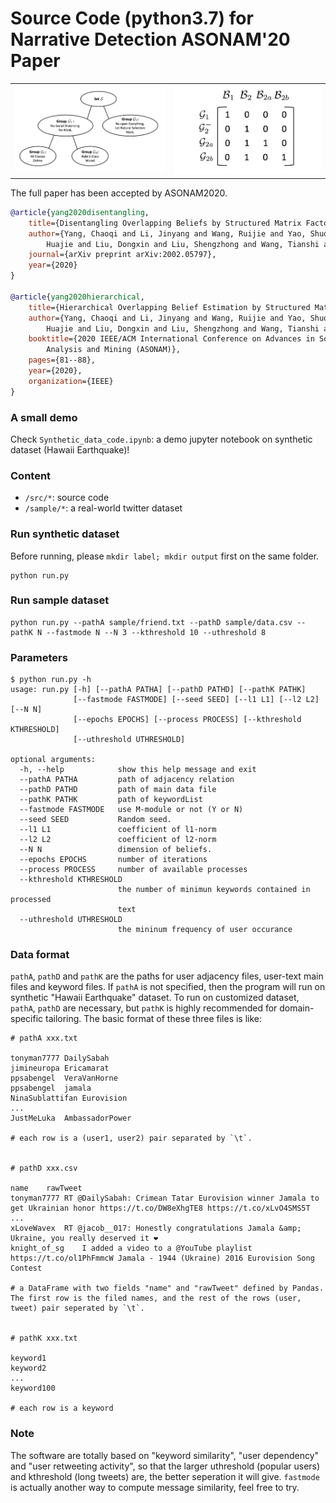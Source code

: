 # Source Code (python3.7) for Narrative Detection ASONAM'20 Paper

<table> <tr> <td> <a><img src="demo1.png"></a> </td> <td> <a><img src="demo2.png"></a> </td> </tr> </table>



The full paper has been accepted by ASONAM2020.

```bibtex
@article{yang2020disentangling,
    title={Disentangling Overlapping Beliefs by Structured Matrix Factorization},
    author={Yang, Chaoqi and Li, Jinyang and Wang, Ruijie and Yao, Shuochao and Shao, 
        Huajie and Liu, Dongxin and Liu, Shengzhong and Wang, Tianshi and Abdelzaher, Tarek F},
    journal={arXiv preprint arXiv:2002.05797},
    year={2020}
}

@article{yang2020hierarchical,
    title={Hierarchical Overlapping Belief Estimation by Structured Matrix Factorization},
    author={Yang, Chaoqi and Li, Jinyang and Wang, Ruijie and Yao, Shuochao and Shao, 
        Huajie and Liu, Dongxin and Liu, Shengzhong and Wang, Tianshi and Abdelzaher, Tarek F},
    booktitle={2020 IEEE/ACM International Conference on Advances in Social Networks 
        Analysis and Mining (ASONAM)},
    pages={81--88},
    year={2020},
    organization={IEEE}
}
```

### A small demo

Check `Synthetic_data_code.ipynb`: a demo jupyter notebook on synthetic dataset (Hawaii Earthquake)!


### Content

- `/src/*`:  source code
- `/sample/*`:  a real-world twitter dataset


### Run synthetic dataset
Before running, please ```mkdir label; mkdir output``` first on the same folder.

```text
python run.py
```

### Run sample dataset
```text
python run.py --pathA sample/friend.txt --pathD sample/data.csv --pathK N --fastmode N --N 3 --kthreshold 10 --uthreshold 8
```

### Parameters
```text
$ python run.py -h
usage: run.py [-h] [--pathA PATHA] [--pathD PATHD] [--pathK PATHK]
              [--fastmode FASTMODE] [--seed SEED] [--l1 L1] [--l2 L2] [--N N]
              [--epochs EPOCHS] [--process PROCESS] [--kthreshold KTHRESHOLD]
              [--uthreshold UTHRESHOLD]

optional arguments:
  -h, --help            show this help message and exit
  --pathA PATHA         path of adjacency relation
  --pathD PATHD         path of main data file
  --pathK PATHK         path of keywordList
  --fastmode FASTMODE   use M-module or not (Y or N)
  --seed SEED           Random seed.
  --l1 L1               coefficient of l1-norm
  --l2 L2               coefficient of l2-norm
  --N N                 dimension of beliefs.
  --epochs EPOCHS       number of iterations
  --process PROCESS     number of available processes
  --kthreshold KTHRESHOLD
                        the number of minimun keywords contained in processed
                        text
  --uthreshold UTHRESHOLD
                        the mininum frequency of user occurance
```

### Data format
`pathA`, `pathD` and `pathK` are the paths for user adjacency files, user-text main files and keyword files. If `pathA` is not specified, then the program will run on synthetic "Hawaii Earthquake" dataset. To run on customized dataset, `pathA`, `pathD` are necessary, but `pathK` is highly recommended for domain-specific tailoring. The basic format of these three files is like:
```text
# pathA xxx.txt

tonyman7777 DailySabah
jimineuropa Ericamarat
ppsabengel  VeraVanHorne
ppsabengel  jamala
NinaSublattifan Eurovision
...
JustMeLuka  AmbassadorPower

# each row is a (user1, user2) pair separated by `\t`.


# pathD xxx.csv

name    rawTweet
tonyman7777 RT @DailySabah: Crimean Tatar Eurovision winner Jamala to get Ukrainian honor https://t.co/DW8eXhgTE8 https://t.co/xLvO4SMS5T
...
xLoveWavex  RT @jacob__017: Honestly congratulations Jamala &amp; Ukraine, you really deserved it ❤️
knight_of_sg    I added a video to a @YouTube playlist https://t.co/ol1PhFmmcW Jamala - 1944 (Ukraine) 2016 Eurovision Song Contest

# a DataFrame with two fields "name" and "rawTweet" defined by Pandas. The first row is the filed names, and the rest of the rows (user, tweet) pair seperated by `\t`.


# pathK xxx.txt

keyword1
keyword2
...
keyword100

# each row is a keyword
```

### Note
The software are totally based on "keyword similarity", "user dependency" and "user retweeting activity", so that the larger uthreshold (popular users) and kthreshold (long tweets) are, the better seperation it will give. `fastmode` is actually another way to compute message similarity, feel free to try.

